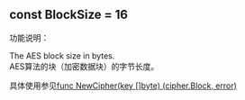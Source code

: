 ## const BlockSize = 16

功能说明：

The AES block size in bytes.  
AES算法的块（加密数据块）的字节长度。

具体使用参见[func NewCipher(key []byte) (cipher.Block, error)](NewCipher.md)
